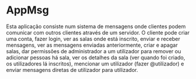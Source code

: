 # AppMsg

Esta aplicação consiste num sistema de mensagens onde clientes podem comunicar com outros clientes através de um servidor. O cliente pode criar uma conta, fazer login, ver as salas onde está inscrito, enviar e receber mensagens, ver as mensagens enviadas anteriormente, criar e apagar salas, dar permissões de administrador a um utilizador para remover ou adicionar pessoas há sala, ver os detalhes da sala (ver quando foi criado, os utilizadores lá inscritos), mencionar um utilizador (fazer @utilizador) e enviar mensagens diretas de utilizador para utilizador.
